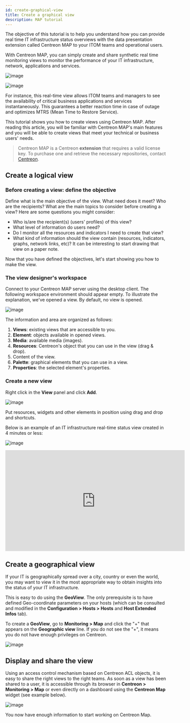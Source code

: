 ```yaml
---
id: create-graphical-view
title: Create a graphical view
description: MAP tutorial
---
```


The objective of this tutorial is to help you understand how you can provide
real time IT infrastructure status overviews with the data presentation
extension called Centreon MAP to your ITOM teams and operational users.

With Centreon MAP, you can simply create and share synthetic real time
monitoring views to monitor the performance of your IT infrastructure, network,
applications and services.

![image](../assets/graph-views/tuto_ex_1.png)

![image](../assets/graph-views/tuto_ex_2.png)

For instance, this real-time view allows ITOM teams and managers to see the availability of critical business applications
and services instantaneously. This guarantees a better reaction time in case of outage and
optimizes MTRS (Mean Time to Restore Service).

This tutorial shows you how to create views using Centreon MAP.
After reading this article, you will be familiar with Centreon MAP's main features
and you will be able to create views that meet your technical or business users'
needs.

> Centreon MAP is a Centreon **extension** that requires a valid license key. To
> purchase one and retrieve the necessary repositories, contact
> [Centreon](mailto:sales@centreon.com).

## Create a logical view

### Before creating a view: define the objective

Define what is the main objective of the view. What need does it meet? Who
are the recipients? What are the main topics to consider before creating a view? Here
are some questions you might consider:

  - Who is/are the recipient(s) (users' profiles) of this view?
  - What level of information do users need?
  - Do I monitor all the resources and indicators I need to create that view?
  - What kind of information should the view contain (resources, indicators,
    graphs, network links, etc)? It can be interesting to start drawing that view
    on a paper note.

Now that you have defined the objectives, let's start showing you how to make the view.

### The view designer's workspace

Connect to your Centreon MAP server using the desktop client. The following
workspace environment should appear empty. To illustrate the explanation, we've
opened a view. By default, no view is opened.

![image](../assets/graph-views/tuto_workspace.png)

The information and area are organized as follows:

1.  **Views**: existing views that are accessible to you.
2.  **Element**: objects available in opened views.
3.  **Media**: available media (images).
4.  **Resources**: Centreon's object that you can use in the view (drag & drop).
5.  Content of the view.
6.  **Palette**: graphical elements that you can use in a view.
7.  **Properties**: the selected element's properties.

### Create a new view

Right click in the **View** panel and click **Add**.

![image](../assets/graph-views/create_view.gif)

Put resources, widgets and other elements in position using drag and drop and shortcuts.

Below is an example of an IT infrastructure real-time status view created in
4 minutes or less:

![image](../assets/graph-views/ex_view.jpg)

<div align="center">
  <iframe width="560" height="315" src="https://www.youtube.com/embed/tsgYRpYqaAU" frameborder="0" allow="accelerometer; autoplay; encrypted-media; gyroscope; picture-in-picture" allowfullscreen></iframe>
</div>

## Create a geographical view

If your IT is geographically spread over a city, country or even the world, you
may want to view it in the most appropriate way to obtain insights into the status of your IT
infrastructure.

This is easy to do using the **GeoView**. The only prerequisite is to
have defined Geo-coordinate parameters on your hosts (which can be consulted
and modified in the **Configuration > Hosts > Hosts** and **Host Extended Infos** tab).

To create a **GeoView**, go to **Monitoring > Map** and click the "+" that appears
on the **Geographic view** line. If you do not see the "+", it means you do not have
enough privileges on Centreon.

![image](../assets/graph-views/create_geo_view.gif)

## Display and share the view

Using an access control mechanism based on Centreon ACL objects, it is easy to
share the right views to the right teams. As soon as a view has been shared to a
user, it is accessible through its browser in **Centreon > Monitoring > Map** or
even directly on a dashboard using the **Centreon Map** widget (see example below).

![image](../assets/graph-views/share_view.png)

You now have enough information to start working on Centreon Map.
